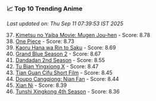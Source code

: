 ### 📈 Top 10 Trending Anime

*Last updated on: Thu Sep 11 07:39:53 IST 2025*

37. [Kimetsu no Yaiba Movie: Mugen Jou-hen](https://myanimelist.net/anime/59192) - Score: 8.78
52. [One Piece](https://myanimelist.net/anime/21) - Score: 8.73
67. [Kaoru Hana wa Rin to Saku](https://myanimelist.net/anime/59845) - Score: 8.69
72. [Grand Blue Season 2](https://myanimelist.net/anime/59986) - Score: 8.67
122. [Dandadan 2nd Season](https://myanimelist.net/anime/60543) - Score: 8.55
159. [Tu Bian Yingxiong X](https://myanimelist.net/anime/53447) - Score: 8.47
178. [Tian Guan Cifu Short Film](https://myanimelist.net/anime/60988) - Score: 8.45
182. [Doupo Cangqiong: Nian Fan](https://myanimelist.net/anime/51039) - Score: 8.44
214. [Xian Ni](https://myanimelist.net/anime/55809) - Score: 8.39
241. [Tunshi Xingkong 4th Season](https://myanimelist.net/anime/56524) - Score: 8.36
